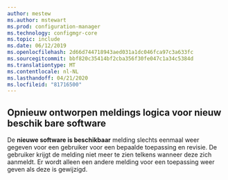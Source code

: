 ```yaml
---
author: mestew
ms.author: mstewart
ms.prod: configuration-manager
ms.technology: configmgr-core
ms.topic: include
ms.date: 06/12/2019
ms.openlocfilehash: 2d66d744718943aed031a1dc046fca97c3a633fc
ms.sourcegitcommit: bbf820c35414bf2cba356f30fe047c1a34c5384d
ms.translationtype: MT
ms.contentlocale: nl-NL
ms.lasthandoff: 04/21/2020
ms.locfileid: "81716500"
---
```

## <a name="redesigned-notification-logic-for-newly-available-software"></a>Opnieuw ontworpen meldings logica voor nieuw beschik bare software

De **nieuwe software is beschikbaar** melding slechts eenmaal weer gegeven voor een gebruiker voor een bepaalde toepassing en revisie. De gebruiker krijgt de melding niet meer te zien telkens wanneer deze zich aanmeldt. Er wordt alleen een andere melding voor een toepassing weer geven als deze is gewijzigd.

